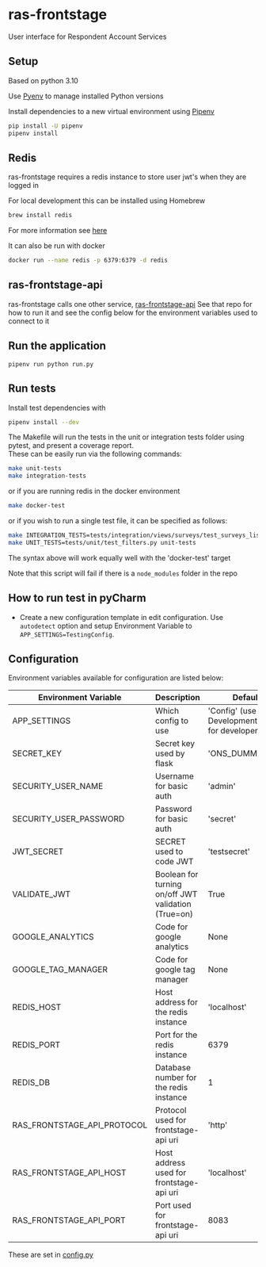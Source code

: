 # ras-frontstage

User interface for Respondent Account Services

## Setup
Based on python 3.10

Use [Pyenv](https://github.com/pyenv/pyenv) to manage installed Python versions

Install dependencies to a new virtual environment using [Pipenv](https://docs.pipenv.org/)

```bash
pip install -U pipenv
pipenv install
```

## Redis
ras-frontstage requires a redis instance to store user jwt's when they are logged in

For local development this can be installed using Homebrew
```bash
brew install redis
```
For more information see [here](https://medium.com/@petehouston/install-and-config-redis-on-mac-os-x-via-homebrew-eb8df9a4f298)

It can also be run with docker
```bash
docker run --name redis -p 6379:6379 -d redis
```

## ras-frontstage-api
ras-frontstage calls one other service, [ras-frontstage-api](https://github.com/ONSdigital/ras-frontstage-api)
See that repo for how to run it and see the config below for the environment variables used to connect to it

## Run the application
```
pipenv run python run.py
```

## Run tests
Install test dependencies with
```bash
pipenv install --dev
```
The Makefile will run the tests in the unit or integration tests folder using pytest, and present a coverage report.  
These can be easily run via the following commands:
```bash
make unit-tests
make integration-tests
```
or if you are running redis in the docker environment
```bash
make docker-test
```
or if you wish to run a single test file, it can be specified as follows:
```bash
make INTEGRATION_TESTS=tests/integration/views/surveys/test_surveys_list.py integration-tests
make UNIT_TESTS=tests/unit/test_filters.py unit-tests

```
The syntax above will work equally well with the 'docker-test' target


Note that this script will fail if there is a `node_modules` folder in the repo

## How to run test in pyCharm
* Create a new configuration template in edit configuration. Use `autodetect` option and setup Environment Variable to `APP_SETTINGS=TestingConfig`.  

## Configuration
Environment variables available for configuration are listed below:

| Environment Variable            | Description                                                   | Default
|---------------------------------|---------------------------------------------------------------|-------------------------------
| APP_SETTINGS                    | Which config to use                                           | 'Config' (use DevelopmentConfig) for developers
| SECRET_KEY                      | Secret key used by flask                                      | 'ONS_DUMMY_KEY'
| SECURITY_USER_NAME              | Username for basic auth                                       | 'admin'
| SECURITY_USER_PASSWORD          | Password for basic auth                                       | 'secret'
| JWT_SECRET                      | SECRET used to code JWT                                       | 'testsecret'
| VALIDATE_JWT                    | Boolean for turning on/off JWT validation (True=on)           | True 
| GOOGLE_ANALYTICS                | Code for google analytics                                     | None
| GOOGLE_TAG_MANAGER              | Code for google tag manager                                   | None
| REDIS_HOST                      | Host address for the redis instance                           | 'localhost' 
| REDIS_PORT                      | Port for the redis instance                                   | 6379
| REDIS_DB                        | Database number for the redis instance                        | 1
| RAS_FRONTSTAGE_API_PROTOCOL     | Protocol used for frontstage-api uri                          | 'http' 
| RAS_FRONTSTAGE_API_HOST         | Host address used for frontstage-api uri                      | 'localhost'
| RAS_FRONTSTAGE_API_PORT         | Port used for frontstage-api uri                              | 8083

These are set in [config.py](config.py)

